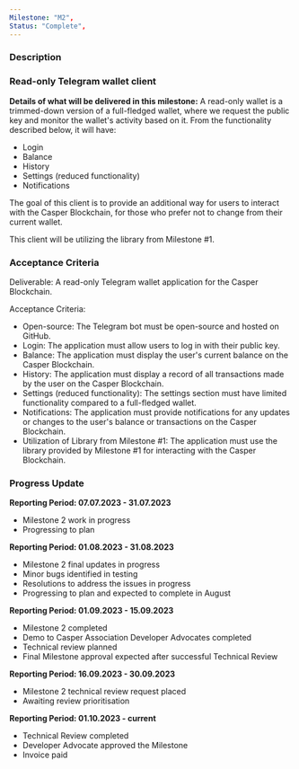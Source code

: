 ```yaml
---
Milestone: "M2",
Status: "Complete",
---
```

<!--lang:en--> 
### Description
### Read-only Telegram wallet client

**Details of what will be delivered in this milestone:**
A read-only wallet is a trimmed-down version of a full-fledged wallet, where we request the public key and monitor the wallet's activity based on it. From the functionality described below, it will have:

- Login
- Balance
- History
- Settings (reduced functionality)
- Notifications

The goal of this client is to provide an additional way for users to interact with the Casper Blockchain, for those who prefer not to change from their current wallet.

This client will be utilizing the library from Milestone #1.

### Acceptance Criteria

Deliverable: A read-only Telegram wallet application for the Casper Blockchain.

Acceptance Criteria:

- Open-source: The Telegram bot must be open-source and hosted on GitHub.
- Login: The application must allow users to log in with their public key.
- Balance: The application must display the user's current balance on the Casper Blockchain.
- History: The application must display a record of all transactions made by the user on the Casper Blockchain.
- Settings (reduced functionality): The settings section must have limited functionality compared to a full-fledged wallet.
- Notifications: The application must provide notifications for any updates or changes to the user's balance or transactions on the Casper Blockchain.
- Utilization of Library from Milestone #1: The application must use the library provided by Milestone #1 for interacting with the Casper Blockchain.

### Progress Update

**Reporting Period: 07.07.2023 - 31.07.2023**
- Milestone 2 work in progress
- Progressing to plan 

**Reporting Period: 01.08.2023 - 31.08.2023**
- Milestone 2 final updates in progress
- Minor bugs identified in testing
- Resolutions to address the issues in progress
- Progressing to plan and expected to complete in August

**Reporting Period: 01.09.2023 - 15.09.2023**
- Milestone 2 completed
- Demo to Casper Association Developer Advocates completed
- Technical review planned
- Final Milestone approval expected after successful Technical Review

**Reporting Period: 16.09.2023 - 30.09.2023**
- Milestone 2 technical review request placed
- Awaiting review prioritisation

**Reporting Period: 01.10.2023 - current**
- Technical Review completed
- Developer Advocate approved the Milestone
- Invoice paid

